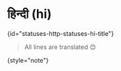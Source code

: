 # हिन्दी (hi)
{id="statuses-http-statuses-hi-title"}



> All lines are translated 😊
>
{style="note"}

